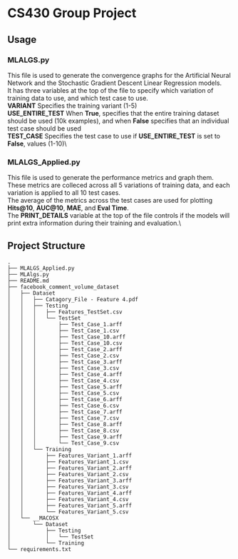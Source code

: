 # CS430 Group Project

## Usage

### MLALGS.py
This file is used to generate the convergence graphs for the Artificial Neural Network and the Stochastic Gradient Descent Linear Regression models.\
It has three variables at the top of the file to specify which variation of training data to use, and which test case to use.\
**VARIANT** Specifies the training variant (1-5)\
**USE_ENTIRE_TEST** When **True**, specifies that the entire training dataset should be used (10k examples), and when **False** specifies that an individual test case should be used\
**TEST_CASE** Specifies the test case to use if **USE_ENTIRE_TEST** is set to **False**, values (1-10)\

### MLALGS_Applied.py
This file is used to generate the performance metrics and graph them.\
These metrics are colleced across all 5 variations of training data, and each variation is applied to all 10 test cases.\
The average of the metrics across the test cases are used for plotting **Hits@10**, **AUC@10**, **MAE**, and **Eval Time**.\
The **PRINT_DETAILS** variable at the top of the file controls if the models will print extra information during their training and evaluation.\

## Project Structure
```
.
├── MLALGS_Applied.py
├── MLAlgs.py
├── README.md
├── facebook_comment_volume_dataset
│   ├── Dataset
│   │   ├── Catagory_File - Feature 4.pdf
│   │   ├── Testing
│   │   │   ├── Features_TestSet.csv
│   │   │   └── TestSet
│   │   │       ├── Test_Case_1.arff
│   │   │       ├── Test_Case_1.csv
│   │   │       ├── Test_Case_10.arff
│   │   │       ├── Test_Case_10.csv
│   │   │       ├── Test_Case_2.arff
│   │   │       ├── Test_Case_2.csv
│   │   │       ├── Test_Case_3.arff
│   │   │       ├── Test_Case_3.csv
│   │   │       ├── Test_Case_4.arff
│   │   │       ├── Test_Case_4.csv
│   │   │       ├── Test_Case_5.arff
│   │   │       ├── Test_Case_5.csv
│   │   │       ├── Test_Case_6.arff
│   │   │       ├── Test_Case_6.csv
│   │   │       ├── Test_Case_7.arff
│   │   │       ├── Test_Case_7.csv
│   │   │       ├── Test_Case_8.arff
│   │   │       ├── Test_Case_8.csv
│   │   │       ├── Test_Case_9.arff
│   │   │       └── Test_Case_9.csv
│   │   └── Training
│   │       ├── Features_Variant_1.arff
│   │       ├── Features_Variant_1.csv
│   │       ├── Features_Variant_2.arff
│   │       ├── Features_Variant_2.csv
│   │       ├── Features_Variant_3.arff
│   │       ├── Features_Variant_3.csv
│   │       ├── Features_Variant_4.arff
│   │       ├── Features_Variant_4.csv
│   │       ├── Features_Variant_5.arff
│   │       └── Features_Variant_5.csv
│   └── __MACOSX
│       └── Dataset
│           ├── Testing
│           │   └── TestSet
│           └── Training
└── requirements.txt
```